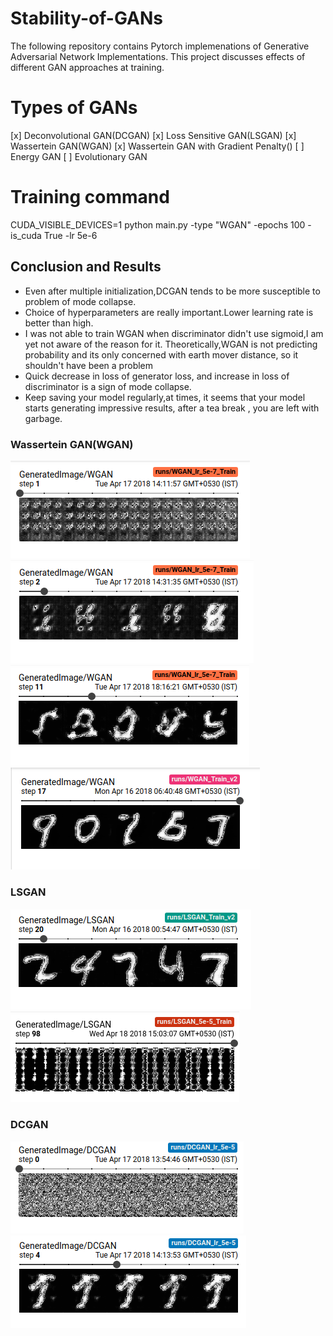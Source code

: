 # Stability-of-GANs

The following repository contains Pytorch implemenations of Generative Adversarial Network Implementations. This project discusses effects of different GAN approaches at training.

# Types of GANs

[x] Deconvolutional GAN(DCGAN)
[x] Loss Sensitive GAN(LSGAN)
[x] Wassertein GAN(WGAN)
[x] Wassertein GAN with Gradient Penalty()
[ ] Energy GAN
[ ] Evolutionary GAN

# Training command
CUDA_VISIBLE_DEVICES=1 python main.py -type "WGAN" -epochs 100 -is_cuda True -lr 5e-6

## Conclusion and Results
* Even after multiple initialization,DCGAN tends to be more susceptible to problem of mode collapse.
* Choice of hyperparameters are really important.Lower learning rate is better than high. 
* I was not able to train WGAN when discriminator didn't use sigmoid,I am yet not aware of the reason for it. Theoretically,WGAN is not predicting probability and its only concerned with earth mover distance, so it shouldn't have been a problem
* Quick decrease in loss of generator loss, and increase in loss of discriminator is a sign of mode collapse.
* Keep saving your model regularly,at times, it seems that your model starts generating impressive results, after a tea break , you are left with garbage.
### Wassertein GAN(WGAN)
![](assets/2.png)
![](assets/3.png)
![](assets/4.png)
![](assets/1.png)
### LSGAN 
![](assets/5.png)
![](assets/11.png)
### DCGAN 
![](assets/8.png)
![](assets/9.png)
